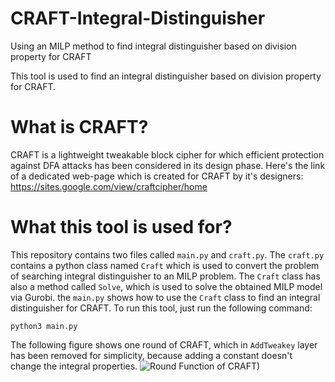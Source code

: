 # CRAFT-Integral-Distinguisher
Using an MILP method to find integral distinguisher based on division property for CRAFT

This tool is used to find an integral distinguisher based on division property for CRAFT. 

# What is CRAFT?
CRAFT is a lightweight tweakable block cipher for which efficient protection against DFA attacks has been considered in its design phase. Here's the link of a dedicated web-page which 
is created for CRAFT by it's designers: 
https://sites.google.com/view/craftcipher/home

# What this tool is used for?
This repository contains two files called `main.py` and `craft.py`. The `craft.py` contains a python class named `Craft` which is used to convert the problem 
of searching integral distinguisher to an MILP problem. The `Craft` class has also a method called `Solve`, which is used to solve the obtained MILP model via Gurobi. 
the `main.py` shows how to use the `Craft` class to find an integral distinguisher for CRAFT. To run this tool, just run the following command: 

    python3 main.py

The following figure shows one round of CRAFT, which in `AddTweakey` layer has been removed for simplicity, because adding a constant doesn't change the integral properties. 
![Round Function of CRAFT)](https://github.com/hadipourh/CRAFT-Integral-Distinguisher/blob/master/Images/CRAFT-Round-Function.svg)


